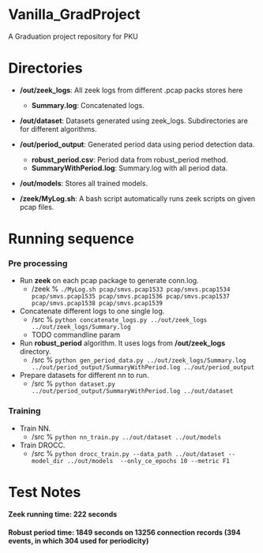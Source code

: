 # Vanilla_GradProject
A Graduation project repository for PKU

# Directories

- **/out/zeek_logs**: All zeek logs from different .pcap packs stores here
  - **Summary.log**: Concatenated logs.

- **/out/dataset**: Datasets generated using zeek_logs. Subdirectories are for different algorithms.

- **/out/period_output**: Generated period data using period detection data.
  - **robust_period.csv**: Period data from robust_period method.
  - **SummaryWithPeriod.log**: Summary.log with all period data.

- **/out/models**: Stores all trained models.

- **/zeek/MyLog.sh**: A bash script automatically runs zeek scripts on given pcap files.

# Running sequence

### Pre processing

- Run **zeek** on each pcap package to generate conn.log. 
  - /zeek % `./MyLog.sh pcap/smvs.pcap1533 pcap/smvs.pcap1534 pcap/smvs.pcap1535 pcap/smvs.pcap1536 pcap/smvs.pcap1537 pcap/smvs.pcap1538 pcap/smvs.pcap1539`
- Concatenate different logs to one single log.
  - /src % `python concatenate_logs.py ../out/zeek_logs ../out/zeek_logs/Summary.log`
  - TODO commandline param
- Run **robust_period** algorithm. It uses logs from **/out/zeek_logs** directory.
  - /src % `python gen_period_data.py ../out/zeek_logs/Summary.log ../out/period_output/SummaryWithPeriod.log ../out/period_output`
- Prepare datasets for different nn to run.
  - /src % `python dataset.py ../out/period_output/SummaryWithPeriod.log ../out/dataset`

### Training
- Train NN.
  - /src % `python nn_train.py ../out/dataset ../out/models`
- Train DROCC.
  - /src % `python drocc_train.py --data_path ../out/dataset --model_dir ../out/models  --only_ce_epochs 10 --metric F1`

# Test Notes

#### Zeek running time: 222 seconds

#### Robust period time: 1849 seconds on 13256 connection records (394 events, in which 304 used for periodicity)

####
